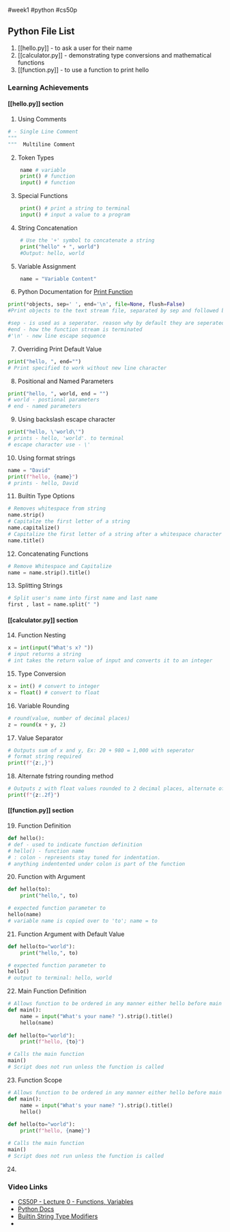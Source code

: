 #week1 #python #cs50p
## Python File List

1. [[hello.py]] - to ask a user for their name
2. [[calculator.py]] - demonstrating type conversions and mathematical functions
3. [[function.py]] - to use a function to print hello

### Learning Achievements

#### [[hello.py]] section

1. Using Comments

``` python
# - Single Line Comment
"""
"""  Multiline Comment
```

2. Token Types

``` python
	name # variable 
	print() # function 
	input() # function
```
3.  Special Functions 

``` python
	print() # print a string to terminal 
	input() # input a value to a program
```

4.  String Concatenation

``` python
	# Use the '+' symbol to concatenate a string 
	print("hello" + ", world")
	#Output: hello, world
```

5. Variable Assignment 

``` python
	name = "Variable Content"
```

6.  Python Documentation for [Print Function](https://docs.python.org/3/library/functions.html#print)

``` python
print(*objects, sep=' ', end='\n', file=None, flush=False)
#Print objects to the text stream file, separated by sep and followed by end. sep, end, file, and flush, if present, must be given as keyword arguments.

#sep - is used as a seperator. reason why by default they are seperated by a single space 
#end - how the function stream is terminated
#'\n' - new line escape sequence
```

7.  Overriding Print Default Value
```python 
print("hello, ", end="")
# Print specified to work without new line character
```

8. Positional and Named Parameters
```python 
print("hello, ", world, end = "")
# world - postional parameters
# end - named parameters
```
9.  Using backslash escape character
```python 
print("hello, \'world\'")
# prints - hello, 'world'. to terminal 
# escape character use - \'
```
10.  Using format strings 
```python
name = "David"
print(f"hello, {name}")
# prints - hello, David
```

11.  Builtin Type Options
```python 
# Removes whitespace from string 
name.strip()
# Capitalze the first letter of a string 
name.capitalize()
# Capitalize the first letter of a string after a whitespace character 
name.title()
```
	
12.  Concatenating Functions 
```python 
# Remove Whitespace and Capitalize 
name = name.strip().title()
```
13.  Splitting Strings
```python
# Split user's name into first name and last name 
first , last = name.split(" ")

```

#### [[calculator.py]] section
14.  Function Nesting 
```python 
x = int(input("What's x? "))
# input returns a string 
# int takes the return value of input and converts it to an integer
```
15. Type Conversion
```python 
x = int() # convert to integer 
x = float() # convert to float 
```
16.  Variable Rounding 
```python 
# round(value, number of decimal places)
z = round(x + y, 2)
```
17.  Value Separator
```python 
# Outputs sum of x and y, Ex: 20 + 980 = 1,000 with seperator
# format string required 
print(f"{z:,}")
```
18.  Alternate fstring rounding method 
```python
# Outputs z with float values rounded to 2 decimal places, alternate of round function()
print(f"{z:.2f}")
```

#### [[function.py]] section
19.  Function  Definition 
```python
def hello():
# def - used to indicate function definition 
# hello() - function name 
# : colon - represents stay tuned for indentation.
# anything indentented under colon is part of the function
```
20.  Function with Argument
```python
def hello(to):
	print("hello,", to)

# expected function parameter to 
hello(name)
# variable name is copied over to 'to'; name = to
```
21.  Function Argument with Default Value
```python 
def hello(to="world"):
	print("hello,", to)

# expected function parameter to 
hello()
# output to terminal: hello, world
```
22.  Main Function Definition 
```python
# Allows function to be ordered in any manner either hello before main or main before hello
def main():
	name = input("What's your name? ").strip().title()
	hello(name)
	
def hello(to="world"):
	print(f"hello, {to}")

# Calls the main function
main()
# Script does not run unless the function is called 
```
23. Function Scope 
```python
# Allows function to be ordered in any manner either hello before main or main before hello
def main():
	name = input("What's your name? ").strip().title()
	hello()
	
def hello(to="world"):
	print(f"hello, {name}")

# Calls the main function
main()
# Script does not run unless the function is called 
```
24. 

### Video Links
- [CS50P - Lecture 0 - Functions, Variables](https://www.youtube.com/watch?v=JP7ITIXGpHk&t=842s)
- [Python Docs](https://docs.python.org)
- [Builtin String Type Modifiers](https://docs.python.org/3/library/stdtypes.html#string-methods)
- 

